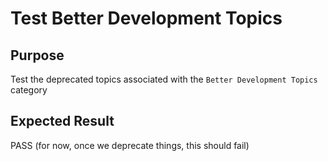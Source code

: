 Test Better Development Topics
==============================

Purpose
-------
Test the deprecated topics associated with the `Better Development Topics` category

Expected Result
---------------
PASS  (for now, once we deprecate things, this should fail)


<!---
Publish: preview
Categories: Development
Topics: Documentation, Version control, Configuration and builds, Deployment, Issue tracking, Refactoring, Software engineering, Development tools
Tags: training
Level: 2
Prerequisites: defaults
Aggregate: subresource
RSS Update: 2019-04-19
--->
